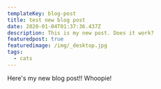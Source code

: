 ```yaml
---
templateKey: blog-post
title: test new blog post
date: 2020-01-04T01:37:36.437Z
description: This is my new post. Does it work?
featuredpost: true
featuredimage: /img/_desktop.jpg
tags:
  - cats
---
```

Here's my new blog post!! Whoopie!
